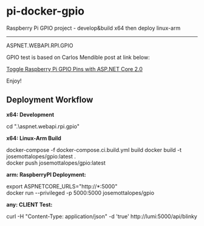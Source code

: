 # pi-docker-gpio
Raspberry Pi GPIO project - develop&amp;build x64 then deploy linux-arm

----------------------
ASPNET.WEBAPI.RPI.GPIO

GPIO test is based on Carlos Mendible post at link below:

[Toggle Raspberry Pi GPIO Pins with ASP.NET Core 2.0](https://carlos.mendible.com/2017/09/01/toggle-raspberry-pi-gpio-pins-with-asp-net-core-20/ "Toggle Raspberry Pi GPIO Pins with ASP.NET Core 2.0")

Enjoy!

Deployment Workflow
----------------------
**x64: Development**

cd ".\aspnet.webapi.rpi.gpio"

**x64: Linux-Arm Build**

docker-compose -f docker-compose.ci.build.yml build
docker build -t josemottalopes/gpio:latest .  
docker push josemottalopes/gpio:latest

**arm: RaspberryPI Deployment:**

export ASPNETCORE_URLS="http://*:5000"  
docker run --privileged -p 5000:5000 josemottalopes/gpio

**any: CLIENT Test:**

curl -H "Content-Type: application/json" -d 'true' http://lumi:5000/api/blinky
